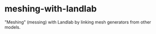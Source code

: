# meshing-with-landlab
"Meshing" (messing) with Landlab by linking mesh generators from other models.
